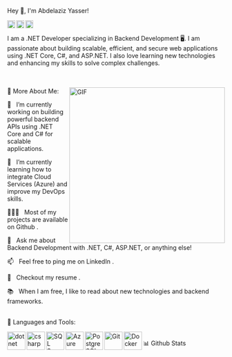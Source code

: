 Hey 👋, I'm Abdelaziz Yasser!

<a href='https://www.linkedin.com/in/abdelaziz-yasser/'><img align='left' alt="linkedin" src="https://raw.githubusercontent.com/rahul-jha98/rahul-jha98/561d474902b59c7429ec22bb73e225696c27b202/assets/linkedin.svg" height='18px'/></a>
<a href='https://twitter.com/abdulaziz_yasser'><img align='left' alt="twitter" src="https://raw.githubusercontent.com/rahul-jha98/rahul-jha98/561d474902b59c7429ec22bb73e225696c27b202/assets/twitter.svg" height='18px'/></a>
<a href='https://www.kaggle.com/abdulaziz-yasser'><img alt="kaggle" src="https://raw.githubusercontent.com/rahul-jha98/rahul-jha98/561d474902b59c7429ec22bb73e225696c27b202/assets/kaggle.svg" height='18px'/></a>

I am a .NET Developer specializing in Backend Development 🖥️. I am passionate about building scalable, efficient, and secure web applications using .NET Core, C#, and ASP.NET. I also love learning new technologies and enhancing my skills to solve complex challenges.

<br /> <br /> <img align="right" alt="GIF" src="https://raw.githubusercontent.com/rahul-jha98/rahul-jha98/main/techstack.gif" width="360px"/>
🧐 More About Me:

🔭   I’m currently working on building powerful backend APIs using .NET Core and C# for scalable applications.

🌱   I’m currently learning how to integrate Cloud Services (Azure) and improve my DevOps skills.

👨🏻‍💻   Most of my projects are available on Github
.

💬   Ask me about Backend Development with .NET, C#, ASP.NET, or anything else!

📫   Feel free to ping me on LinkedIn
.

📝   Checkout my resume
.

📚   When I am free, I like to read about new technologies and backend frameworks.

<br>
🔨 Languages and Tools:

<a href="https://dotnet.microsoft.com/en-us/" target="_blank"> <img align="left" src="https://raw.githubusercontent.com/rahul-jha98/github_readme_icons/main/language_and_tools/square/dotnet/dotnet.svg" alt="dotnet" height="42px"/> </a>
<a href="https://docs.microsoft.com/en-us/dotnet/csharp/" target="_blank"> <img align="left" src="https://raw.githubusercontent.com/rahul-jha98/github_readme_icons/main/language_and_tools/square/csharp/csharp.svg" alt="csharp" height="42px"/> </a>
<a href="https://www.sqlservercentral.com/" target="_blank"><img align="left" alt="SQL Server" height ="42px" src="https://raw.githubusercontent.com/rahul-jha98/github_readme_icons/main/language_and_tools/square/sql/sql.svg"></a>
<a href="https://azure.microsoft.com/" target="_blank"> <img align="left" alt="Azure" height ="42px" src="https://raw.githubusercontent.com/rahul-jha98/github_readme_icons/main/language_and_tools/square/azure/azure.svg"> </a>
<a href="https://www.postgresql.org/" target="_blank"><img align="left" alt="PostgreSQL" height ="42px" src="https://raw.githubusercontent.com/rahul-jha98/github_readme_icons/main/language_and_tools/square/postgresql/postgresql.svg"></a>
<a href="https://git-scm.com/" target="_blank"> <img align="left" alt="Git" height='42px' src="https://raw.githubusercontent.com/rahul-jha98/github_readme_icons/main/language_and_tools/square/git/git.svg"/> </a>
<a href="https://www.docker.com/" target="_blank"> <img align="left" alt="Docker" height='42px' src="https://raw.githubusercontent.com/rahul-jha98/github_readme_icons/main/language_and_tools/square/docker/docker.svg"/> </a>

<br>
📊 Github Stats
<a href='https://github.com/abdulaziz-yasser/github-stats-transparent'>




</a>
